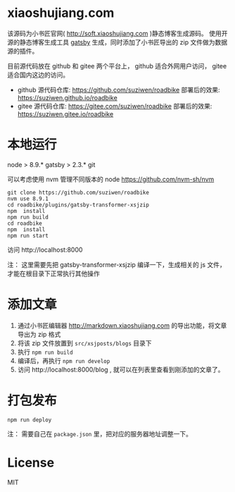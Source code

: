 # xiaoshujiang.com 

该源码为小书匠官网( http://soft.xiaoshujiang.com )静态博客生成源码。 使用开源的静态博客生成工具 [gatsby](https://www.gatsbyjs.org) 生成，同时添加了小书匠导出的 zip
文件做为数据源的插件。

目前源代码放在 github 和 gitee 两个平台上， github 适合外网用户访问， gitee 适合国内这边的访问。

- github
   源代码仓库: https://github.com/suziwen/roadbike
   部署后的效果: https://suziwen.github.io/roadbike
- gitee
   源代码仓库: https://gitee.com/suziwen/roadbike
   部署后的效果: https://suziwen.gitee.io/roadbike


# 本地运行


node > 8.9.*
gatsby  > 2.3.*
git

可以考虑使用 nvm 管理不同版本的 node
https://github.com/nvm-sh/nvm

```
git clone https://github.com/suziwen/roadbike
nvm use 8.9.1
cd roadbike/plugins/gatsby-transformer-xsjzip
npm  install
npm run build
cd roadbike
npm  install
npm run start
```
访问 http://localhost:8000

注： 这里需要先把 gatsby-transformer-xsjzip 编译一下，生成相关的 js 文件，才能在根目录下正常执行其他操作

# 添加文章

1. 通过小书匠编辑器 http://markdown.xiaoshujiang.com 的导出功能，将文章导出为 zip 格式
2. 将该 zip 文件放置到 `src/xsjposts/blogs` 目录下
3. 执行 `npm run build`
4. 编译后，再执行 `npm run develop`
5. 访问 http://localhost:8000/blog , 就可以在列表里查看到刚添加的文章了。

# 打包发布

```
npm run deploy
```

注： 需要自己在 `package.json` 里，把对应的服务器地址调整一下。


# License

MIT

